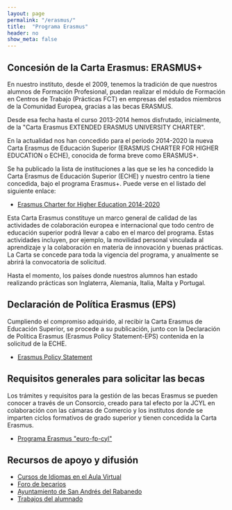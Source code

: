 ```yaml
---
layout: page
permalink: "/erasmus/"
title:  "Programa Erasmus"
header: no
show_meta: false
---
```


## Concesión de la Carta Erasmus: ERASMUS+

En nuestro instituto, desde el 2009, tenemos la tradición de que nuestros alumnos de Formación Profesional, puedan realizar el módulo de Formación en Centros de Trabajo (Prácticas FCT) en empresas del estados miembros de la Comunidad Europea, gracias a las becas ERASMUS.

Desde esa fecha hasta el curso 2013-2014 hemos disfrutado, inicialmente, de la "Carta Erasmus EXTENDED ERASMUS UNIVERSITY CHARTER".

En la actualidad nos han concedido para el periodo 2014-2020 la nueva Carta Erasmus de Educación Superior (ERASMUS CHARTER FOR HIGHER EDUCATION o ECHE), conocida de forma breve como ERASMUS+.

Se ha publicado la lista de instituciones a las que se les ha concedido la Carta Erasmus de Educación Superior (ECHE) y nuestro centro la tiene concedida, bajo el programa Erasmus+. Puede verse en el listado del siguiente enlace:

* [Erasmus Charter for Higher Education 2014-2020](http://eacea.ec.europa.eu/funding/2014/call_he_charter_en.php)

Esta Carta Erasmus constituye un marco general de calidad de las actividades de colaboración europea e internacional que todo centro de educación superior podrá llevar a cabo en el marco del programa. Estas actividades incluyen, por ejemplo, la movilidad personal vinculada al aprendizaje y la colaboración en materia de innovación y buenas prácticas. La Carta se concede para toda la vigencia del programa, y anualmente se abrirá la convocatoria de solicitud.

Hasta el momento, los países donde nuestros alumnos han estado realizando prácticas son Inglaterra, Alemania, Italia, Malta y Portugal.


## Declaración de Política Erasmus (EPS)

Cumpliendo el compromiso adquirido, al recibir la Carta Erasmus de Educación Superior, se procede a su publicación, junto con la Declaración de Política Erasmus (Erasmus Policy Statement-EPS) contenida en la solicitud de la ECHE.

* [Erasmus Policy Statement](https://drive.google.com/file/d/0BwMgXZ83HVDldEYybUR4bjJGQVk/edit?usp=sharing)


## Requisitos generales para solicitar las becas

Los trámites y requisitos para la gestión de las becas Erasmus se pueden conocer a través de un Consorcio, creado para tal efecto por la JCYL en colaboración con las cámaras de Comercio y los institutos donde se imparten ciclos formativos de grado superior y tienen concedida la Carta Erasmus.

* [Programa Erasmus "euro-fp-cyl"](http://www.erasmuscastillayleon.com/)


## Recursos de apoyo y difusión

* [Cursos de Idiomas en el Aula Virtual](http://www.iessanandres.com/aulavirtual/course/category.php?id=25)
* [Foro de becarios](http://www.iessanandres.com/aulavirtual/course/view.php?id=40)
* [Ayuntamiento de San Andrés del Rabanedo](http://www.aytosanandres.es/)
* [Trabajos del alumnado]()
